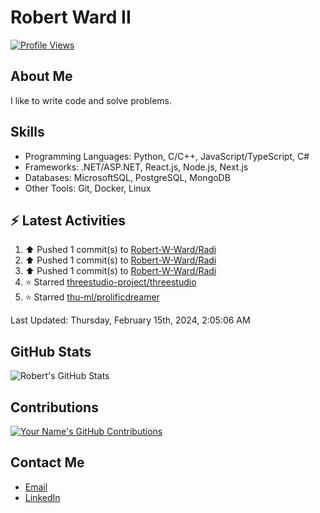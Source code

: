 
# Robert Ward II

[![Profile Views](https://komarev.com/ghpvc/?username=Robert-W-Ward)](https://github.com/Robert-W-Ward)

## About Me
I like to write code and solve problems.

## Skills
- Programming Languages: Python, C/C++, JavaScript/TypeScript, C#
- Frameworks: .NET/ASP.NET, React.js, Node.js, Next.js
- Databases: MicrosoftSQL, PostgreSQL, MongoDB
- Other Tools: Git, Docker, Linux

## :zap: Latest Activities
<!--RECENT_ACTIVITY:start-->
1. ⬆️ Pushed 1 commit(s) to [Robert-W-Ward/Radi](https://github.com/Robert-W-Ward/Radi)
2. ⬆️ Pushed 1 commit(s) to [Robert-W-Ward/Radi](https://github.com/Robert-W-Ward/Radi)
3. ⬆️ Pushed 1 commit(s) to [Robert-W-Ward/Radi](https://github.com/Robert-W-Ward/Radi)
4. ⭐ Starred [threestudio-project/threestudio](https://github.com/threestudio-project/threestudio)
5. ⭐ Starred [thu-ml/prolificdreamer](https://github.com/thu-ml/prolificdreamer)
<!--RECENT_ACTIVITY:end-->

<!--RECENT_ACTIVITY:last_update-->
Last Updated: Thursday, February 15th, 2024, 2:05:06 AM
<!--RECENT_ACTIVITY:last_update_end-->

<!--END_SECTIN:activity-->
## GitHub Stats
![Robert's GitHub Stats](https://github-readme-stats.vercel.app/api?username=Robert-W-Ward&show_icons=true&theme=radical)

## Contributions
[![Your Name's GitHub Contributions](https://github-readme-streak-stats.herokuapp.com/?user=Robert-W-Ward&theme=radical)](https://github.com/your-username)

## Contact Me
- [Email](mailto:robertwesleyward2019@gmail.com)
- [LinkedIn](https://linkedin.com/in/https://www.linkedin.com/in/robert-ward-ii/)
